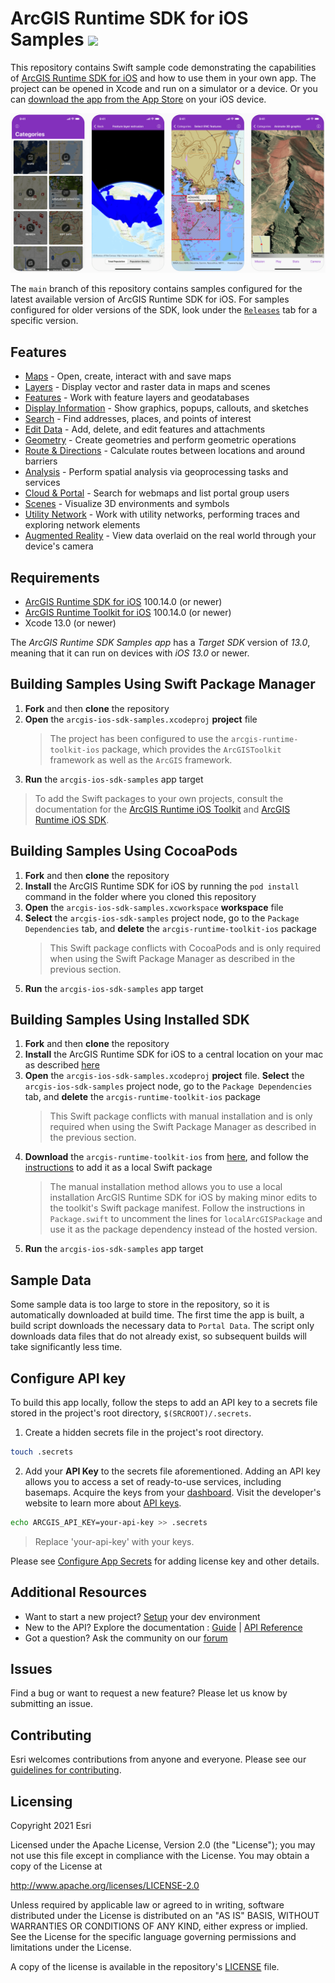 ArcGIS Runtime SDK for iOS Samples [![](https://user-images.githubusercontent.com/2257493/54144188-6fe0fc00-43e8-11e9-8cf5-229af80f604a.png)](https://apps.apple.com/us/app/arcgis-runtime-sdk-for-ios/id1180714771)
==========================

This repository contains Swift sample code demonstrating the capabilities of [ArcGIS Runtime SDK for iOS](https://developers.arcgis.com/ios/) and how to use them in your own app. The project can be opened in Xcode and run on a simulator or a device. Or you can [download the app from the App Store](https://apps.apple.com/us/app/arcgis-runtime-sdk-for-ios/id1180714771) on your iOS device.

![Samples app](SamplesApp.png)

The ```main``` branch of this repository contains samples configured for the latest available version of ArcGIS Runtime SDK for iOS. For samples configured for older versions of the SDK, look under the [```Releases```](https://github.com/Esri/arcgis-runtime-samples-ios/releases) tab for a specific version.

## Features

* [Maps](arcgis-ios-sdk-samples/Maps) - Open, create, interact with and save maps
* [Layers](arcgis-ios-sdk-samples/Layers) - Display vector and raster data in maps and scenes
* [Features](arcgis-ios-sdk-samples/Features) - Work with feature layers and geodatabases
* [Display Information](arcgis-ios-sdk-samples/Display%20information) - Show graphics, popups, callouts, and sketches
* [Search](arcgis-ios-sdk-samples/Search) - Find addresses, places, and points of interest
* [Edit Data](arcgis-ios-sdk-samples/Edit%20data) - Add, delete, and edit features and attachments
* [Geometry](arcgis-ios-sdk-samples/Geometry) - Create geometries and perform geometric operations
* [Route & Directions](arcgis-ios-sdk-samples/Route%20and%20directions) - Calculate routes between locations and around barriers
* [Analysis](arcgis-ios-sdk-samples/Analysis) - Perform spatial analysis via geoprocessing tasks and services
* [Cloud & Portal](arcgis-ios-sdk-samples/Cloud%20and%20portal) - Search for webmaps and list portal group users
* [Scenes](arcgis-ios-sdk-samples/Scenes) - Visualize 3D environments and symbols
* [Utility Network](arcgis-ios-sdk-samples/Utility%20network) - Work with utility networks, performing traces and exploring network elements
* [Augmented Reality](arcgis-ios-sdk-samples/Augmented%20reality) - View data overlaid on the real world through your device's camera

## Requirements

* [ArcGIS Runtime SDK for iOS](https://developers.arcgis.com/ios/) 100.14.0 (or newer)
* [ArcGIS Runtime Toolkit for iOS](https://github.com/Esri/arcgis-runtime-toolkit-ios) 100.14.0 (or newer)
* Xcode 13.0 (or newer)

The *ArcGIS Runtime SDK Samples app* has a *Target SDK* version of *13.0*, meaning that it can run on devices with *iOS 13.0* or newer.

## Building Samples Using Swift Package Manager

1. **Fork** and then **clone** the repository
1. **Open** the `arcgis-ios-sdk-samples.xcodeproj` **project** file
    > The project has been configured to use the `arcgis-runtime-toolkit-ios` package, which provides the `ArcGISToolkit` framework as well as the `ArcGIS` framework.
1. **Run** the `arcgis-ios-sdk-samples` app target

> To add the Swift packages to your own projects, consult the documentation for the [ArcGIS Runtime iOS Toolkit](https://github.com/Esri/arcgis-runtime-toolkit-ios/#swift-package-manager) and [ArcGIS Runtime iOS SDK](https://github.com/Esri/arcgis-runtime-ios/#instructions).

## Building Samples Using CocoaPods

1. **Fork** and then **clone** the repository
1. **Install** the ArcGIS Runtime SDK for iOS by running the `pod install` command in the folder where you cloned this repository
1. **Open** the `arcgis-ios-sdk-samples.xcworkspace` **workspace** file
1. **Select** the `arcgis-ios-sdk-samples` project node, go to the `Package Dependencies` tab, and **delete** the `arcgis-runtime-toolkit-ios` package
    > This Swift package conflicts with CocoaPods and is only required when using the Swift Package Manager as described in the previous section.
1. **Run** the `arcgis-ios-sdk-samples` app target

## Building Samples Using Installed SDK

1. **Fork** and then **clone** the repository
1. **Install** the ArcGIS Runtime SDK for iOS to a central location on your mac as described [here](https://developers.arcgis.com/ios/install-and-set-up/#manual-download)
1. **Open** the `arcgis-ios-sdk-samples.xcodeproj` **project** file. **Select** the `arcgis-ios-sdk-samples` project node, go to the `Package Dependencies` tab, and **delete** the `arcgis-runtime-toolkit-ios` package
    > This Swift package conflicts with manual installation and is only required when using the Swift Package Manager as described in the previous section.
1. **Download** the `arcgis-runtime-toolkit-ios` from [here](https://github.com/Esri/arcgis-runtime-toolkit-ios), and follow the [instructions](https://github.com/Esri/arcgis-runtime-toolkit-ios#manual) to add it as a local Swift package
    > The manual installation method allows you to use a local installation ArcGIS Runtime SDK for iOS by making minor edits to the toolkit's Swift package manifest. Follow the instructions in `Package.swift` to uncomment the lines for `localArcGISPackage` and use it as the package dependency instead of the hosted version.
1. **Run** the `arcgis-ios-sdk-samples` app target

## Sample Data

Some sample data is too large to store in the repository, so it is automatically downloaded at build time. The first time the app is built, a build script downloads the necessary data to `Portal Data`. The script only downloads data files that do not already exist, so subsequent builds will take significantly less time.

## Configure API key

To build this app locally, follow the steps to add an API key to a secrets file stored in the project's root directory, `$(SRCROOT)/.secrets`.

1. Create a hidden secrets file in the project's root directory.

  ```bash
  touch .secrets
  ```

2. Add your **API Key** to the secrets file aforementioned. Adding an API key allows you to access a set of ready-to-use services, including basemaps. Acquire the keys from your [dashboard](https://developers.arcgis.com/dashboard). Visit the developer's website to learn more about [API keys](https://developers.arcgis.com/documentation/mapping-apis-and-services/security/api-keys/).

  ```bash
  echo ARCGIS_API_KEY=your-api-key >> .secrets
  ```

  > Replace 'your-api-key' with your keys.

Please see [Configure App Secrets](Documentation/ConfigureAppSecrets.md) for adding license key and other details.

## Additional Resources

* Want to start a new project? [Setup](https://developers.arcgis.com/ios/get-started) your dev environment
* New to the API? Explore the documentation : [Guide](https://developers.arcgis.com/ios/) | [API Reference](https://developers.arcgis.com/ios/api-reference/)
* Got a question? Ask the community on our [forum](https://community.esri.com/community/developers/native-app-developers/arcgis-runtime-sdk-for-ios/)

## Issues

Find a bug or want to request a new feature? Please let us know by submitting an issue.

## Contributing

Esri welcomes contributions from anyone and everyone. Please see our [guidelines for contributing](https://github.com/esri/contributing).

## Licensing

Copyright 2021 Esri

Licensed under the Apache License, Version 2.0 (the "License");
you may not use this file except in compliance with the License.
You may obtain a copy of the License at

   http://www.apache.org/licenses/LICENSE-2.0

Unless required by applicable law or agreed to in writing, software
distributed under the License is distributed on an "AS IS" BASIS,
WITHOUT WARRANTIES OR CONDITIONS OF ANY KIND, either express or implied.
See the License for the specific language governing permissions and
limitations under the License.

A copy of the license is available in the repository's [LICENSE](https://github.com/Esri/arcgis-runtime-samples-ios/blob/main/LICENSE) file.
